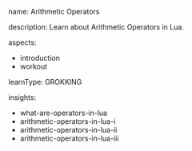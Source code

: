 name: Arithmetic Operators

description: Learn about Arithmetic Operators in Lua.

aspects:
  - introduction
  - workout

learnType: GROKKING

insights:
  - what-are-operators-in-lua
  - arithmetic-operators-in-lua-i
  - arithmetic-operators-in-lua-ii
  - arithmetic-operators-in-lua-iii